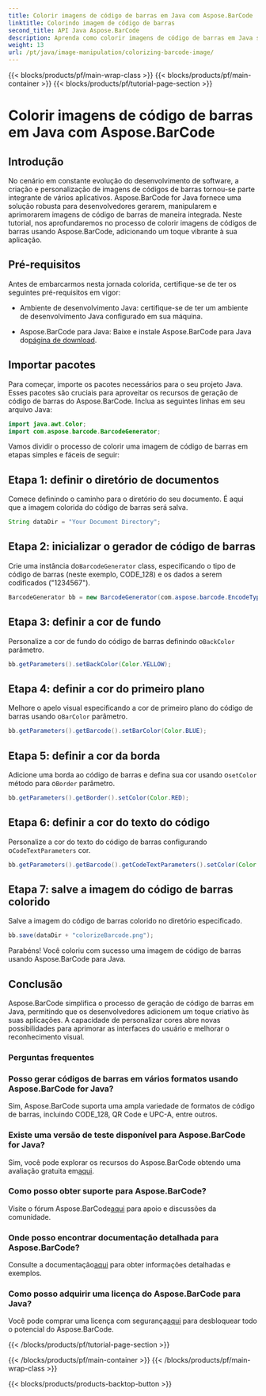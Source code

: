```yaml
---
title: Colorir imagens de código de barras em Java com Aspose.BarCode
linktitle: Colorindo imagem de código de barras
second_title: API Java Aspose.BarCode
description: Aprenda como colorir imagens de código de barras em Java sem esforço usando Aspose.BarCode. Siga nosso guia passo a passo para obter resultados vibrantes e visualmente atraentes.
weight: 13
url: /pt/java/image-manipulation/colorizing-barcode-image/
---
```


{{< blocks/products/pf/main-wrap-class >}}
{{< blocks/products/pf/main-container >}}
{{< blocks/products/pf/tutorial-page-section >}}

# Colorir imagens de código de barras em Java com Aspose.BarCode


## Introdução

No cenário em constante evolução do desenvolvimento de software, a criação e personalização de imagens de códigos de barras tornou-se parte integrante de vários aplicativos. Aspose.BarCode for Java fornece uma solução robusta para desenvolvedores gerarem, manipularem e aprimorarem imagens de código de barras de maneira integrada. Neste tutorial, nos aprofundaremos no processo de colorir imagens de códigos de barras usando Aspose.BarCode, adicionando um toque vibrante à sua aplicação.

## Pré-requisitos

Antes de embarcarmos nesta jornada colorida, certifique-se de ter os seguintes pré-requisitos em vigor:

- Ambiente de desenvolvimento Java: certifique-se de ter um ambiente de desenvolvimento Java configurado em sua máquina.

-  Aspose.BarCode para Java: Baixe e instale Aspose.BarCode para Java do[página de download](https://releases.aspose.com/barcode/java/).

## Importar pacotes

Para começar, importe os pacotes necessários para o seu projeto Java. Esses pacotes são cruciais para aproveitar os recursos de geração de código de barras do Aspose.BarCode. Inclua as seguintes linhas em seu arquivo Java:

```java
import java.awt.Color;
import com.aspose.barcode.BarcodeGenerator;
```

Vamos dividir o processo de colorir uma imagem de código de barras em etapas simples e fáceis de seguir:

## Etapa 1: definir o diretório de documentos

Comece definindo o caminho para o diretório do seu documento. É aqui que a imagem colorida do código de barras será salva.

```java
String dataDir = "Your Document Directory";
```

## Etapa 2: inicializar o gerador de código de barras

 Crie uma instância do`BarcodeGenerator` class, especificando o tipo de código de barras (neste exemplo, CODE_128) e os dados a serem codificados ("1234567").

```java
BarcodeGenerator bb = new BarcodeGenerator(com.aspose.barcode.EncodeTypes.CODE_128, "1234567");
```

## Etapa 3: definir a cor de fundo

 Personalize a cor de fundo do código de barras definindo o`BackColor` parâmetro.

```java
bb.getParameters().setBackColor(Color.YELLOW);
```

## Etapa 4: definir a cor do primeiro plano

 Melhore o apelo visual especificando a cor de primeiro plano do código de barras usando o`BarColor` parâmetro.

```java
bb.getParameters().getBarcode().setBarColor(Color.BLUE);
```

## Etapa 5: definir a cor da borda

 Adicione uma borda ao código de barras e defina sua cor usando o`setColor` método para o`Border` parâmetro.

```java
bb.getParameters().getBorder().setColor(Color.RED);
```

## Etapa 6: definir a cor do texto do código

 Personalize a cor do texto do código de barras configurando o`CodeTextParameters` cor.

```java
bb.getParameters().getBarcode().getCodeTextParameters().setColor(Color.RED);
```

## Etapa 7: salve a imagem do código de barras colorido

Salve a imagem do código de barras colorido no diretório especificado.

```java
bb.save(dataDir + "colorizeBarcode.png");
```

Parabéns! Você coloriu com sucesso uma imagem de código de barras usando Aspose.BarCode para Java.

## Conclusão

Aspose.BarCode simplifica o processo de geração de código de barras em Java, permitindo que os desenvolvedores adicionem um toque criativo às suas aplicações. A capacidade de personalizar cores abre novas possibilidades para aprimorar as interfaces do usuário e melhorar o reconhecimento visual.

### Perguntas frequentes

### Posso gerar códigos de barras em vários formatos usando Aspose.BarCode for Java?
Sim, Aspose.BarCode suporta uma ampla variedade de formatos de código de barras, incluindo CODE_128, QR Code e UPC-A, entre outros.

### Existe uma versão de teste disponível para Aspose.BarCode for Java?
 Sim, você pode explorar os recursos do Aspose.BarCode obtendo uma avaliação gratuita em[aqui](https://releases.aspose.com/).

### Como posso obter suporte para Aspose.BarCode?
 Visite o fórum Aspose.BarCode[aqui](https://forum.aspose.com/c/barcode/13) para apoio e discussões da comunidade.

### Onde posso encontrar documentação detalhada para Aspose.BarCode?
 Consulte a documentação[aqui](https://reference.aspose.com/barcode/java/) para obter informações detalhadas e exemplos.

### Como posso adquirir uma licença do Aspose.BarCode para Java?
 Você pode comprar uma licença com segurança[aqui](https://purchase.aspose.com/buy) para desbloquear todo o potencial do Aspose.BarCode.

{{< /blocks/products/pf/tutorial-page-section >}}

{{< /blocks/products/pf/main-container >}}
{{< /blocks/products/pf/main-wrap-class >}}

{{< blocks/products/products-backtop-button >}}
